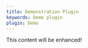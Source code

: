 ```yaml
---
title: Demonstration Plugin
keywords: Demo plugin
plugin: Demo
---
```


This content will be enhanced!